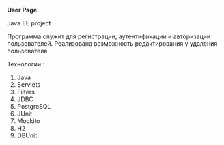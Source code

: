 **User Page**

Java EE project

Программа служит для регистрации, аутентификации и авторизации пользователей. Реализована возможность редактирования у удаления пользователя.

Технологии::

1) Java
2) Servlets
3) Filters
4) JDBC
5) PostgreSQL
6) JUnit
7) Mockito
8) H2
9) DBUnit

